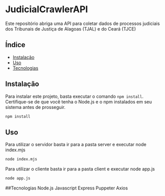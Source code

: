 # JudicialCrawlerAPI
Este repositório abriga uma API para coletar dados de processos judiciais dos Tribunais de Justiça de Alagoas (TJAL) e do Ceará (TJCE)


## Índice

- [Instalação](#instalação)
- [Uso](#uso)
- [Tecnologias](#tecnologias)

## Instalação

Para instalar este projeto, basta executar o comando `npm install`. Certifique-se de que você tenha o Node.js e o npm instalados em seu sistema antes de prosseguir.

```bash
npm install
```

## Uso
Para utilizar o servidor basta ir para a pasta server e executar node index.mjs

```bash
node index.mjs
```
Para utilizar o cliente basta ir para a pasta client e executar node app.js

```bash
node app.js
```

##Tecnologias
Node.js
Javascript
Express
Puppeter
Axios






